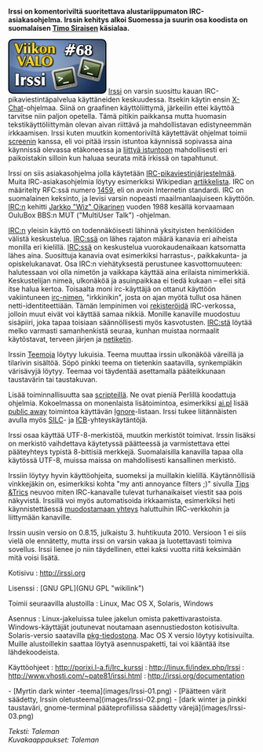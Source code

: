<!--
Title: 2x16 Irssi - Viikon VALO #68
Date: 2012/04/15
Pageimage: valo68-irssi.png
Tags: Linux,Mac OS X,Windows,Solaris
-->

**Irssi on komentoriviltä suoritettava alustariippumaton
IRC-asiakasohjelma. Irssin kehitys alkoi Suomessa ja suurin osa koodista
on suomalaisen [Timo Siraisen](http://fi.wikipedia.org/wiki/Timo_Sirainen) käsialaa.**

![](images/valo68-irssi.png "fig:valo68-irssi.png")
[Irssi](http://fi.wikipedia.org/wiki/Irssi) on varsin suosittu kauan
IRC-pikaviestintäpalvelua käyttäneiden keskuudessa. Itsekin käytin ensin
[X-Chat](http://xchat.org/)-ohjelmaa. Siinä on graafinen käyttöliittymä,
järkeilin ettei käyttöä tarvitse niin paljon opetella. Tämä pitikin
paikkansa mutta huomasin tekstikäyttöliittymän olevan aivan riittävä ja
mahdollistavan edistyneemmän irkkaamisen. Irssi kuten muutkin
komentoriviltä käytettävät ohjelmat toimii
[screenin](http://linux.fi/wiki/Screen) kanssa, eli voi pitää irssin
istuntoa käynnissä sopivassa aina käynnissä olevassa etäkoneessa ja
[liittyä istuntoon](http://porixi.l-a.fi/Edistyneempi_Irkkaus)
mahdollisesti eri paikoistakin silloin kun haluaa seurata mitä irkissä
on tapahtunut.

Irssi on siis asiakasohjelma jolla käytetään
[IRC-pikaviestinjärjestelmää](http://fi.wikipedia.org/wiki/IRC). Muita
IRC-asiakasohjelmia löytyy esimerkiksi Wikipedian
[artikkelista](http://fi.wikipedia.org/wiki/IRC#Suosittuja_ohjelmia).
IRC on määritelty RFC:ssä numero
[1459](http://tools.ietf.org/html/rfc1459), eli on avoin Internetin
standardi. IRC on suomalainen keksinto, ja levisi varsin nopeasti
maailmanlaajuiseen käyttöön. <IRC:n> kehitti [Jarkko "Wiz"
Oikarinen](http://fi.wikipedia.org/wiki/Jarkko_Oikarinen) vuoden 1988
kesällä korvaamaan OuluBox BBS:n MUT ("MultiUser Talk") -ohjelman.

<IRC:n> yleisin käyttö on todennäköisesti lähinnä yksityisten
henkilöiden välistä keskustelua. [IRC:ssä](IRC:ssä) on lähes rajaton
määrä kanavia eri aiheista monilla eri kielillä. [IRC:ssä](IRC:ssä) on
keskustelua vuorokaudenaikaan katsomatta lähes aina. Suosittuja kanavia
ovat esimerkiksi harrastus-, paikkakunta- ja opiskelukanavat. Osa
IRC:n viehätyksestä perustunee kasvottomuuteen: halutessaan voi olla
nimetön ja vaikkapa käyttää aina erilaista nimimerkkiä. Keskustelijan
nimeä, ulkonäköä ja asuinpaikkaa ei tiedä kukaan – ellei sitä itse halua
kertoa. Toisaalta moni irc-käyttäjä on ottanut käyttöön vakiintuneen
[irc-nimen](http://fi.wikipedia.org/wiki/IRC#Nimimerkit_ja_k.C3.A4ytt.C3.A4j.C3.A4tunnukset),
"irkkinikin", josta on ajan myötä tullut osa hänen
netti-identiteettiään. Tämän lempinimen voi
[rekisteröidä](http://freenode.net/using_the_network.shtml)
IRC-verkossa, jolloin muut eivät voi käyttää samaa nikkiä. Monille
kanaville muodostuu sisäpiiri, joka tapaa toisiaan säännöllisesti myös
kasvotusten. [IRC:stä](IRC:stä) löytää melko varmasti samanhenkistä
seuraa, kunhan muistaa normaalit käytöstavat, terveen järjen ja
[netiketin](http://fi.wikipedia.org/wiki/Netiketti).

Irssin [Teemoja](http://irssi.org/themes) löytyy lukuisia. Teema muuttaa
irssin ulkonäköä väreillä ja tilarivin sisältöä. Söpö pinkki teema on
tietenkin saatavilla, synkempiäkin värisävyjä löytyy. Teemaa voi
täydentää asettamalla pääteikkunaan taustavärin tai taustakuvan.

Lisää toiminnallisuutta saa [scripteillä](http://scripts.irssi.org/). Ne
ovat pieniä Perlillä koodattuja ohjelmia. Kokoelmassa on monenlaista
lisätoimintoa, esimerkiksi
[ai.pl](http://scripts.irssi.org/html/ai.pl.html) lisää [public
away](http://mutru.fi/irc/away.html) toimintoa käyttävän
[Ignore](http://www.uta.fi/laitokset/tkk/ohjeet/palvelimet/irc.html#kappale18)-listaan.
Irssi tukee liitännäisten avulla myös [SILC](http://silcnet.org/)- ja
[ICB](http://www.icb.net/)-yhteyskäytäntöjä.

Irssi osaa käyttää UTF-8-merkistöä, muutkin merkistöt toimivat. Irssin
lisäksi on merkistö vaihdettava käytetyssä päätteessä ja varmistettava
ettei pääteyhteys typistä 8-bittisiä merkkejä. Suomalaisilla kanavilla
tapaa olla käytössä UTF-8, muissa maissa on mahdollisesti kansallinen
merkistö.

Irssiin löytyy hyvin käyttöohjeita, suomeksi ja muillakin kielillä.
Käytännöllisiä vinkkejäkin on, esimerkiksi kohta "my anti annoyance
filters ;)" sivulla [Tips &Trics](http://irssi.org/documentation/tips)
neuvoo miten IRC-kanavalle tulevat turhanaikaiset viestit saa pois
näkyvistä. Irssillä voi myös automatisoida irkkaamista, esimerkiksi heti
käynnistettäessä [muodostamaan
yhteys](http://irssi.org/documentation/startup#c3) haluttuihin
IRC-verkkohin ja liittymään kanaville.

Irssin uusin versio on 0.8.15, julkaistu 3. huhtikuuta 2010. Versioon 1
ei siis vielä ole ennätetty, mutta irssi on varsin vakaa ja
luotettavasti toimiva sovellus. Irssi lienee jo niin täydellinen, ettei
kaksi vuotta riitä keksimään mitä voisi lisätä.

Kotisivu
:   <http://irssi.org>

Lisenssi
:   [GNU GPL](GNU GPL "wikilink")

Toimii seuraavilla alustoilla
:   Linux, Mac OS X, Solaris, Windows

Asennus
:   Linux-jakeluissa tulee jakelun omista pakettivarastoista.
    Windows-käyttäjät joutunevat noutamaan asennustiedoston kotisivulta.
    Solaris-versio saatavilla
    [pkg-tiedostona](http://www.opencsw.org/packages/irssi/). Mac OS X
    versio löytyy kotisivuilta. Muille alustoillekin saattaa löytyä
    asennuspaketti, tai voi kääntää itse lähdekoodeista.

Käyttöohjeet
:   <http://porixi.l-a.fi/Irc_kurssi>
:   <http://linux.fi/index.php/Irssi>
:   <http://www.vhosti.com/~pate81/irssi.html>
:   <http://irssi.org/documentation>

<div class="psgallery" markdown="1">
-   [Myrtin dark winter -teema](images/Irssi-01.png)
-   [Päätteen värit säädetty, Irssin oletusteema](images/Irssi-02.png)
-   [dark winter ja pinkki taustaväri, gnome-terminal pääteprofiilissa
    säädetty värejä](images/Irssi-03.png)
</div>

*Teksti: Taleman* <br />
*Kuvakaappaukset: Taleman*
